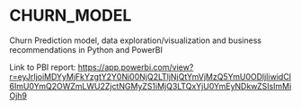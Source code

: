 # CHURN_MODEL
Churn Prediction model, data exploration/visualization and business recommendations in Python and PowerBI

Link to PBI report: https://app.powerbi.com/view?r=eyJrIjoiMDYyMjFkYzgtY2Y0Ni00NjQ2LTljNjQtYmVjMzQ5YmU0ODljIiwidCI6ImU0YmQ2OWZmLWU2ZjctNGMyZS1iMjQ3LTQxYjU0YmEyNDkwZSIsImMiOjh9
